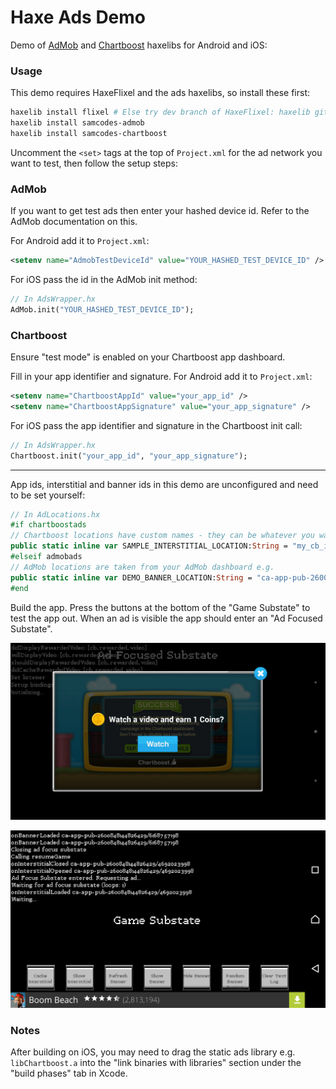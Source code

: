 # Haxe Ads Demo

Demo of [AdMob](https://github.com/Tw1ddle/samcodes-admob) and [Chartboost](https://github.com/Tw1ddle/samcodes-chartboost) haxelibs for Android and iOS:
	
### Usage ###

This demo requires HaxeFlixel and the ads haxelibs, so install these first:
```bash
haxelib install flixel # Else try dev branch of HaxeFlixel: haxelib git flixel https://github.com/HaxeFlixel/flixel dev
haxelib install samcodes-admob
haxelib install samcodes-chartboost
```

Uncomment the ```<set>``` tags at the top of ```Project.xml``` for the ad network you want to test, then follow the setup steps:

### AdMob ###
If you want to get test ads then enter your hashed device id. Refer to the AdMob documentation on this.

For Android add it to ```Project.xml```:
```xml
<setenv name="AdmobTestDeviceId" value="YOUR_HASHED_TEST_DEVICE_ID" />
```

For iOS pass the id in the AdMob init method:
```haxe
// In AdsWrapper.hx
AdMob.init("YOUR_HASHED_TEST_DEVICE_ID");
```

### Chartboost ###
Ensure "test mode" is enabled on your Chartboost app dashboard.

Fill in your app identifier and signature. For Android add it to ```Project.xml```:
```xml
<setenv name="ChartboostAppId" value="your_app_id" />
<setenv name="ChartboostAppSignature" value="your_app_signature" />
```
For iOS pass the app identifier and signature in the Chartboost init call:
```haxe
// In AdsWrapper.hx
Chartboost.init("your_app_id", "your_app_signature");
```

------

App ids, interstitial and banner ids in this demo are unconfigured and need to be set yourself:

```haxe
// In AdLocations.hx
#if chartboostads
// Chartboost locations have custom names - they can be whatever you want e.g.
public static inline var SAMPLE_INTERSTITIAL_LOCATION:String = "my_cb_interstitial";
#elseif admobads
// AdMob locations are taken from your AdMob dashboard e.g.
public static inline var DEMO_BANNER_LOCATION:String = "ca-app-pub-2600848144826429/9144221192";
#end
```

Build the app. Press the buttons at the bottom of the "Game Substate" to test the app out. When an ad is visible the app should enter an "Ad Focused Substate".

![](screenshots/chartboost-video.png?raw=true)

![](screenshots/admob-banner.png?raw=true)

### Notes ###
After building on iOS, you may need to drag the static ads library e.g. ```libChartboost.a``` into the "link binaries with libraries" section under the "build phases" tab in Xcode.